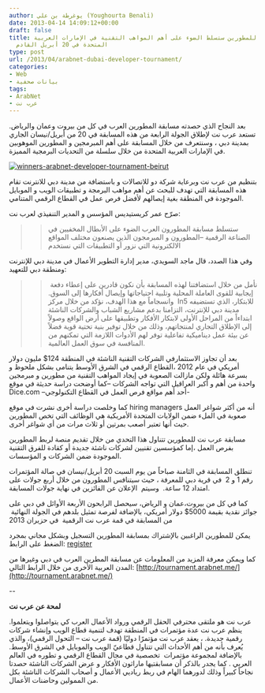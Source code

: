 ```yaml
---
author: يوغرطة بن علي (Youghourta Benali)
date: 2013-04-14 14:09:12+00:00
draft: false
title: مسابقة عرب نت للمطورين ستسلط الضوء على أهم المواهب التقنية في الإمارات العربية
  المتحدة في 20 أبريل القادم
type: post
url: /2013/04/arabnet-dubai-developer-tournament/
categories:
- Web
- بيانات صحفية
tags:
- ArabNet
- عرب نت
---
```


بعد النجاح الذي حصدته مسابقة المطورين العرب في كل من بيروت وعمان والرياض. تستعد عرب نت لإطلاق الجولة الرابعة من هذه المسابقة في 20 من أبريل/نيسان الجاري بمدينة دبي ، وسنتعرف من خلال المسابقة على أهم المبرمجين و المطورين الموهوبين في الإمارات العربية المتحدة من خلال سلسلة من التحديات البرمجية المميزة.




[![winners-arabnet-developer-tournament-beirut](http://www.it-scoop.com/wp-content/uploads/2013/04/winners-arabnet-developer-tournament-beirut.png)
](http://www.it-scoop.com/wp-content/uploads/2013/04/winners-arabnet-developer-tournament-beirut.png)




بتنظيم من عرب نت وبرعاية شركة دو للاتصالات و باستضافة من مدينة دبي للانترنت تقام هذه المسابقة التي تهدف للبحث عن أهم مواهب البرمجة و تطبيقات الويب و الموبايل الموجودة في المنطقة بغية إيصالهم لأفضل فرص عمل في القطاع الرقمي المتنامي.




صرّح عمر كريستيديس المؤسس و المدير التنفيذي لعرب نت:





<blockquote>

> 
> ستسلط مسابقة المطورون العرب الضوء على الأبطال المخفيين في الصناعة الرقمية –المطورون و المبرمجون الذين يصنعون مختلف المواقع الالكترونية التي نزور أو التطبيقات التي نستخدم
> 
> 
</blockquote>




وفي هذا الصدد، قال ماجد السويدي، مدير إدارة التطوير الأعمال في مدينة دبي للإنترنت ومنطقة دبي للتعهيد:





<blockquote>

> 
>  نأمل من خلال استضافتنا لهذه المسابقة بأن نكون قادرين على إعطاء دفعة إيجابية للقوى العاملة المحلية وتلبية احتياجاتها وإيصال أفكارها إلى السوق. وانسجاماً مع هذا الهدف، نؤكد من خلال مركز  In5 للابتكار، الذي تستضيفه مدينة دبي للإنترنت، التزامنا بدعم مشاريع الشباب والشركات الناشئة ابتداءاً من المراحل الأولى لابتكار الأفكار وتطبيقها على أرض الواقع وصولاً إلى الإطلاق التجاري لمنتجاتهم، وذلك من خلال توفير بنية تحتية قوية فضلاً عن بيئة عمل ديناميكية تفاعلية توفر لهم الأدوات اللازمة التي تمكنهم من المنافسة في سوق العمل العالمية.
> 
> 
</blockquote>




بعد أن تجاوز الاستثمارفي الشركات التقنية الناشئة في المنطقة 124$ مليون دولار أمريكي في عام 2012 ،القطاع الرقمي في الشرق الأوسط يتنامى بشكل ملحوظ و بسرعة هائلة ولكن مازالت الصعوبة في إيجاد المواهب التقنية من مطورين و مبرمجين واحدة من أهم و أكبر العراقيل التي تواجه الشركات –كما أوضحت دراسة حديثة في موقع Dice.com –أحد أهم مواقع فرص العمل في القطاع التكنولوجي-




كما وخلصت دراسة أخرى نشرت في موقع hiring managers أنه من أكثر شواغر العمل صعوبة في الملء ضمن الولايات المتحدة الأمريكية هي الوظائف التي تخص المطورين حيث أنها تعتبر أصعب بمرتين أو ثلاث مرات من أي شواغر أخرى.




<!-- more -->




مسابقة عرب نت للمطورين تتناول هذا التحدي من خلال تقديم منصة لربط المطورين بفرص العمل ،إما كمؤسسين تقنيين لشركات ناشئة جديدة أو كقادة للفرق التقنية الموجودة ضمن الشركات و المؤسسات.




تنطلق المسابقة في الثامنة صباحاً من يوم السبت 20 أبريل/نيسان في صالة المؤتمرات رقم 1 و 2  في قرية دبي للمعرفة ، حيث سيتنافس المطورون من خلال أربع جولات على امتداد 12 ساعة.  وسيتم  الإعلان عن الفائزين في نهاية جولات المسابقة.




كما في كل من بيروت،عمان و الرياض، سيحصل الرابحون الأربعة الأوائل في دبي على جوائز نقدية بقيمة 5000$ دولار أمريكي، بالإضافة لفرصة تمثيل بلدهم في الجولة النهائية  من المسابقة في قمة عرب نت الرقمية  في حزيران 2013




يمكن للمطورين الراغبين بالإشتراك بمسابقة المطورين التسجيل وبشكل مجاني بمجرد الضغط على الرابط: [register](http://tournament.arabnet.me/register/)




كما ويمكن معرفة المزيد من المعلومات عن مسابقة المطرين العرب في دبي وغيرها من المدن العربية الأخرى من خلال الرابط التالي: [http://tournament.arabnet.me/](http://tournament.arabnet.me/)




--




**لمحة عن عرب نت**


عرب نت هو ملتقى محترفي الحقل الرقمي ورواد الأعمال العرب كي يتواصلوا ويتعلموا. ينظم عرب نت عدة مؤتمرات في المنطقة تهدف لتنمية قطاع الويب وإنشاء شركات رقمية جديدة. ، يعقد عرب نت مؤتمرًا دوليًا (قمة عرب نت – التحول الرقمي)، والذي يُعرف بأنه من أهم الأحداث التي تتناول قطاعيّ الويب والموبايل في الشرق الأوسط. بالإضافة لمجموعة مؤتمرات  تخصصية في مجال القطاع الرقمي و تطوره في العالم العربي . كما يجدر بالذكر أن مسابقتيها ماراثون الأفكار و عرض الشركات الناشئة حصدتا نجاحاً كبيراً وذلك لدورهما الهام في ربط رياديي الأعمال و أصحاب الشركات الناشئة بكل من الممولين وحاضنات الأعمال.
